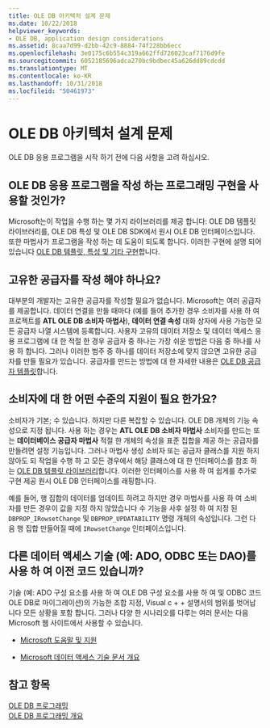```yaml
---
title: OLE DB 아키텍처 설계 문제
ms.date: 10/22/2018
helpviewer_keywords:
- OLE DB, application design considerations
ms.assetid: 8caa7d99-d2bb-42c9-8884-74f228bb6ecc
ms.openlocfilehash: 3e0175c6b554c319a662ffd726023caf7176d9fe
ms.sourcegitcommit: 6052185696adca270bc9bdbec45a626dd89cdcdd
ms.translationtype: MT
ms.contentlocale: ko-KR
ms.lasthandoff: 10/31/2018
ms.locfileid: "50461973"
---
```

# <a name="ole-db-architectural-design-issues"></a>OLE DB 아키텍처 설계 문제

OLE DB 응용 프로그램을 시작 하기 전에 다음 사항을 고려 하십시오.

## <a name="what-programming-implementation-will-you-use-to-write-your-ole-db-application"></a>OLE DB 응용 프로그램을 작성 하는 프로그래밍 구현을 사용할 것인가?

Microsoft는이 작업을 수행 하는 몇 가지 라이브러리를 제공 합니다: OLE DB 템플릿 라이브러리를, OLE DB 특성 및 OLE DB SDK에서 원시 OLE DB 인터페이스입니다. 또한 마법사가 프로그램을 작성 하는 데 도움이 되도록 합니다. 이러한 구현에 설명 되어 있습니다 [OLE DB 템플릿, 특성 및 기타 구현](../../data/oledb/ole-db-templates-attributes-and-other-implementations.md)합니다.

## <a name="do-you-need-to-write-your-own-provider"></a>고유한 공급자를 작성 해야 하나요?

대부분의 개발자는 고유한 공급자를 작성할 필요가 없습니다. Microsoft는 여러 공급자를 제공합니다. 데이터 연결을 만들 때마다 (예를 들어 추가한 경우 소비자를 사용 하 여 프로젝트를 **ATL OLE DB 소비자 마법사**), **데이터 연결 속성** 대화 상자에 사용 가능한 모든 공급자 나열 시스템에 등록합니다. 사용자 고유의 데이터 저장소 및 데이터 액세스 응용 프로그램에 대 한 적절 한 경우 공급자 중 하나는 가장 쉬운 방법은 다음 중 하나를 사용 하 합니다. 그러나 이러한 범주 중 하나를 데이터 저장소에 맞지 않으면 고유한 공급자를 만들 필요가 있습니다. 공급자를 만드는 방법에 대 한 자세한 내용은 [OLE DB 공급자 템플릿](../../data/oledb/ole-db-provider-templates-cpp.md)합니다.

## <a name="what-level-of-support-do-you-need-for-your-consumer"></a>소비자에 대 한 어떤 수준의 지원이 필요 한가요?

소비자가 기본; 수 있습니다. 하지만 다른 복잡할 수 있습니다. OLE DB 개체의 기능 속성으로 지정 됩니다. 사용 하는 경우는 **ATL OLE DB 소비자 마법사** 소비자를 만드는 또는 **데이터베이스 공급자 마법사** 적절 한 개체의 속성을 표준 집합을 제공 하는 공급자를 만들려면 설정 기능입니다. 그러나 마법사 생성 소비자 또는 공급자 클래스를 지원 하지 않아도 되 작업을 수행 하 고 모든 경우에서 해당 클래스에 대 한 인터페이스를 참조 하는 [OLE DB 템플릿 라이브러리](../../data/oledb/ole-db-templates.md)합니다. 이러한 인터페이스를 사용 하 여 쉽게를 추가로 구현 제공 원시 OLE DB 인터페이스를 래핑합니다.

예를 들어, 행 집합의 데이터를 업데이트 하려고 하지만 경우 마법사를 사용 하 여 소비자를 만든 경우이 값을 지정 하지 않았습니다 수 기능을 사후 설정 하 여 지정 된 `DBPROP_IRowsetChange` 및 `DBPROP_UPDATABILITY` 명령 개체의 속성입니다. 그런 다음 행 집합 만들어질 때에 `IRowsetChange` 인터페이스입니다.

## <a name="do-you-have-older-code-using-another-data-access-technology-ado-odbc-or-dao"></a>다른 데이터 액세스 기술 (예: ADO, ODBC 또는 DAO)를 사용 하 여 이전 코드 있습니까?

기술 (예: ADO 구성 요소를 사용 하 여 OLE DB 구성 요소를 사용 하 여 및 ODBC 코드 OLE DB로 마이그레이션)의 가능한 조합 지정, Visual c + + 설명서의 범위를 벗어납니다 모든 상황을 포함 합니다. 그러나 다양 한 시나리오를 다루는 여러 문서는 다음 Microsoft 웹 사이트에서 사용할 수 있습니다.

- [Microsoft 도움말 및 지원](https://support.microsoft.com/)

- [Microsoft 데이터 액세스 기술 문서 개요](https://msdn.microsoft.com/library/ms810811.aspx)

## <a name="see-also"></a>참고 항목

[OLE DB 프로그래밍](../../data/oledb/ole-db-programming.md)<br/>
[OLE DB 프로그래밍 개요](../../data/oledb/ole-db-programming-overview.md)
